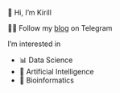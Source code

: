 👋 Hi, I’m Kirill

🧑‍💻 Follow my [blog](t.me/kirilledition) on Telegram

I’m interested in
- 📊 Data Science
- 🤖 Artificial Intelligence 
- 🧬 Bioinformatics
